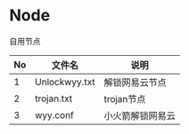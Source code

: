 # Node
自用节点

| No   | 文件名                   | 说明                                     |
| ---- | -------------------------- | ---------------------------------------- |
| 1    | Unlockwyy.txt       | 解锁网易云节点 |
| 2    | trojan.txt      | trojan节点           |
| 3    | wyy.conf      | 小火箭解锁网易云           |
